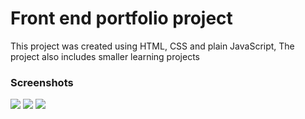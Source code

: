 <h1>Front end portfolio project </h1>

<p>This project was created using HTML, CSS and plain JavaScript, The project also includes smaller learning projects</p>

<h3>Screenshots</h3>

<p>
<img src ="https://i.imgur.com/PxFCEo6.png">
<img src ="https://i.imgur.com/YROg3I9.png">
<img src ="https://i.imgur.com/N9YAVIV.png">
</p>
